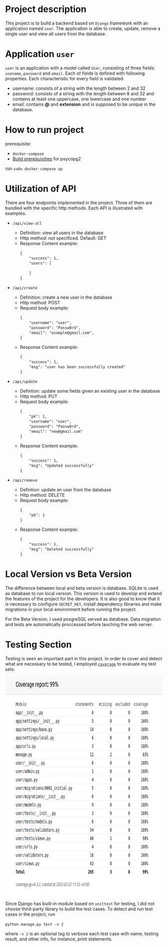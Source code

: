 # Project description

This project is to build a backend based on `Django` framework with an application named `user`. The application is able to create, update, remove a single user and view all users from the database. 

# Application `user`

`user` is an application with a model called `User`, consisting of three fields: `usename`, `password` and `email`. Each of fields is defined with following properties. Each characteristic for every field is validated.

<ul>
    <li> username: consists of a string with the length between 2 and 32 <li> password: consists of a string with the length between 8 and 32 and contains at least one uppercase, one lowercase and one number
    <li> email: contains <b>@</b> and <b>extension</b> and is supposed to be unique in the database.
</ul>

# How to run project
prerequisite: 
* `docker-compose`
* [Build prerequisities](https://www.psycopg.org/docs/install.html#install-from-source) for psycopg2

run `sudo docker-compose up`

# Utilization of API

There are four endpoints implemented in the project. Three of them are bundled with the specific http methods. Each API is illustrated with examples. 

* `/api/view-all`
    * Definition: view all users in the database
    * Http method: not specificed. Default: GET
    * Response Content example:
        ```
        {
            "success": 1,
            "users": [
  
            ]
        }
        ```
* `/api/create`
    * Definition: create a new user in the database
    * Http method: POST
    * Request body example:
        ```
        {
            "username": "user",
            "password": "Passw0rd",
            "email": "example@gmail.com",
        }
        ```
    * Response Content example:
        ```
        {
            "success": 1,
            "msg": "user has been successfully created"
        }
        ```
* `/api/update`
    * Defintion: update some fields given an existing user in the database
    * Http method: PUT
    * Request body example:
        ```
        {
            "pk": 1,
            "username": "user",
            "password": "Passw0rd",
            "email": "new@gmail.com"
        }
        ```
    * Response Content example:
        ```
        {
            "success": 1,
            "msg": "Updated successfully"
        }
        ```

* `/api/remove`
    * Defintion: update an user from the database
    * Http method: DELETE
    * Request body example:
        ```
        {
            "pk": 1
        }
        ```
    * Response Content example:
        ```
        {
            "success": 1,
            "msg": "Deleted successfully"
        }
# Local Version vs Beta Version

The difference between local and beta version is database. SQLite is used as database to run local version. This version is used to develop and extend the features of the project for the developers. It is also good to know that it is necessary to configure `SECRET_KEY`, install dependency libraries and make migrations in your local environment before running the project.

For the Beta Version, I used posgreSQL served as database. Data migration and tests are automatically proccessed before lauching the web server. 


# Testing Section

Testing is seen an important part in this project. In order to cover and detect what are necessary to be tested, I employed [`coverage`](https://coverage.readthedocs.io/en/6.3.2/) to evaluate my test sets.

<img src="./coverage-report.png" alt="Coverage report" style="height: 700px; width:800px;"/>

Since Django has built-in module based on `unittest` for testing, I did not choose third-party library to build the test cases. To detect and run test cases in the project, run

```python manage.py test -v 2```

where `-v 2` is an optional tag to verbose each test case with name, testing result, and other info, for instance, print statements. 


